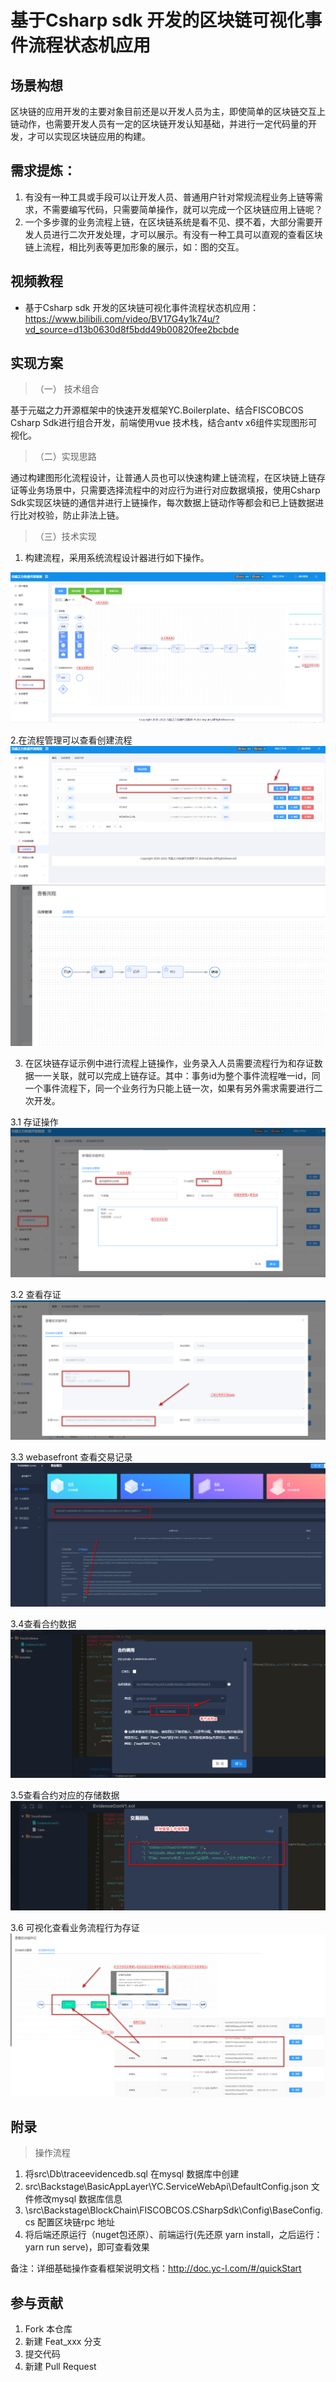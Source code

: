
   # 基于Csharp sdk 开发的区块链可视化事件流程状态机应用




## 场景构想

区块链的应用开发的主要对象目前还是以开发人员为主，即使简单的区块链交互上链动作，也需要开发人员有一定的区块链开发认知基础，并进行一定代码量的开发，才可以实现区块链应用的构建。


## 需求提炼：
1. 有没有一种工具或手段可以让开发人员、普通用户针对常规流程业务上链等需求，不需要编写代码，只需要简单操作，就可以完成一个区块链应用上链呢？
2. 一个多步骤的业务流程上链，在区块链系统是看不见、摸不着，大部分需要开发人员进行二次开发处理，才可以展示。有没有一种工具可以直观的查看区块链上流程，相比列表等更加形象的展示，如：图的交互。



## 视频教程

- 基于Csharp sdk 开发的区块链可视化事件流程状态机应用： <https://www.bilibili.com/video/BV17G4y1k74u/?vd_source=d13b0630d8f5bdd49b00820fee2bcbde>


## 实现方案



> （一） 技术组合


基于元磁之力开源框架中的快速开发框架YC.Boilerplate、结合FISCOBCOS Csharp Sdk进行组合开发，前端使用vue 技术栈，结合antv x6组件实现图形可视化。

> （二）实现思路

通过构建图形化流程设计，让普通人员也可以快速构建上链流程，在区块链上链存证等业务场景中，只需要选择流程中的对应行为进行对应数据填报，使用Csharp Sdk实现区块链的通信并进行上链操作，每次数据上链动作等都会和已上链数据进行比对校验，防止非法上链。

> （三）技术实现

1. 构建流程，采用系统流程设计器进行如下操作。

![image](https://github.com/FISCO-BCOS/BlockChain_ProcessVisual/blob/main/assets/images/1-%E6%B5%81%E7%A8%8B%E8%AE%BE%E8%AE%A1%E5%99%A8.png)

2.在流程管理可以查看创建流程
![image](https://github.com/FISCO-BCOS/BlockChain_ProcessVisual/blob/main/assets/images/2-%E6%B5%81%E7%A8%8B%E7%AE%A1%E7%90%86.png)
![image](https://github.com/FISCO-BCOS/BlockChain_ProcessVisual/blob/main/assets/images/2.1%20%E6%B5%81%E7%A8%8B%E6%9F%A5%E7%9C%8B.png)


3. 在区块链存证示例中进行流程上链操作，业务录入人员需要流程行为和存证数据一一关联，就可以完成上链存证。其中：事务id为整个事件流程唯一id，同一个事件流程下，同一个业务行为只能上链一次，如果有另外需求需要进行二次开发。

3.1 存证操作
![image](https://github.com/FISCO-BCOS/BlockChain_ProcessVisual/blob/main/assets/images/3.1%20%E5%AD%98%E8%AF%81.png)

3.2 查看存证
![image](https://github.com/FISCO-BCOS/BlockChain_ProcessVisual/blob/main/assets/images/3.2%20%E6%9F%A5%E7%9C%8B%E5%AD%98%E8%AF%81.png)

3.3 webasefront 查看交易记录
![image](https://github.com/FISCO-BCOS/BlockChain_ProcessVisual/blob/main/assets/images/3.3%20webasefront%20%E4%BA%A4%E6%98%93%E6%9F%A5%E8%AF%A2.png)

3.4查看合约数据
![image](https://github.com/FISCO-BCOS/BlockChain_ProcessVisual/blob/main/assets/images/3.4%20%E5%90%88%E7%BA%A6%E6%9F%A5%E8%AF%A2.png)

3.5查看合约对应的存储数据
![image](https://github.com/FISCO-BCOS/BlockChain_ProcessVisual/blob/main/assets/images/3.5%20%E5%90%88%E7%BA%A6%E6%95%B0%E6%8D%AE%E6%9F%A5%E8%AF%A2.png)

3.6 可视化查看业务流程行为存证
![image](https://github.com/FISCO-BCOS/BlockChain_ProcessVisual/blob/main/assets/images/3.6%20%E5%8C%BA%E5%9D%97%E9%93%BE%E6%B5%81%E7%A8%8B%E5%8F%AF%E8%A7%86%E5%8C%96.png)

##  附录

>  操作流程

1. 将src\Db\traceevidencedb.sql 在mysql 数据库中创建
2. src\Backstage\BasicAppLayer\YC.ServiceWebApi\DefaultConfig.json 文件修改mysql 数据库信息
3. \src\Backstage\BlockChain\FISCOBCOS.CSharpSdk\Config\BaseConfig.cs 配置区块链rpc 地址
4. 将后端还原运行（nuget包还原）、前端运行(先还原 yarn install，之后运行：yarn run serve)，即可查看效果
  
备注：详细基础操作查看框架说明文档：http://doc.yc-l.com/#/quickStart



## 参与贡献

1. Fork 本仓库
2. 新建 Feat_xxx 分支
3. 提交代码
4. 新建 Pull Request


